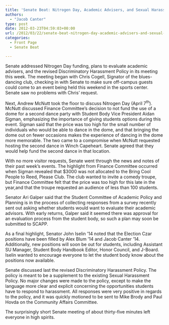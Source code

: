 ```yaml
---
title: 'Senate Beat: Nitrogen Day, Academic Advisers, and Sexual Harassment Policy'
authors: 
  - "Jacob Canter"
type: post
date: 2012-03-23T04:59:03+00:00
url: /2012/03/22/senate-beat-nitrogen-day-academic-advisers-and-sexual-harassment-policy/
categories:
  - Front Page
  - Senate Beat

---
```

Senate addressed Nitrogen Day funding, plans to evaluate academic advisers, and the revised Discriminatory Harassment Policy in its meeting this week. The meeting began with Chris Cogell, Signator of the blues-dancing club, checking in with Senate to make sure off-campus guests could come to an event being held this weekend in the sports center. Senate saw no problems with Chris’ request.

Next, Andrew McNutt took the floor to discuss Nitrogen Day (April 7<sup>th</sup>). McNutt discussed Finance Committee’s decision to not fund the use of a dome for a second dance party with Student Body Vice President Aidan Sigman, emphasizing the importance of giving students options during this event. Sigman said that the price was too high for the small number of individuals who would be able to dance in the dome, and that bringing the dome out on fewer occasions makes the experience of dancing in the dome more memorable. The two came to a compromise when McNutt requested hosting the second dance in Winch Capeheart. Senate agreed that they would help fund the second dance in that location.

With no more visitor requests, Senate went through the news and notes of their past week’s events. The highlight from Finance Committee occurred when Sigman revealed that $3000 was not allocated to the Bring Cool People to Reed, Please Club. The club wanted to invite a comedy troupe, but Finance Committee felt that the price was too high for this late in the year,and that the troupe requested an audience of less than 100 students.

Senator Ari Galper said that the Student Committee of Academic Policy and Planning is in the process of collecting responses from a survey recently sent out asking whether students would want to evaluate their academic advisors. With early returns, Galper said it seemed there was approval for an evaluation process from the student body, so such a plan may soon be submitted to SCAPP.

As a final highlight, Senator John Iselin ’14 noted that the Election Czar positions have been filled by Alex Blum ’14 and Jacob Canter ’14. Additionally, new positions will soon be out for students, including Assistant SU Manager, Student Body Handbook Editor, Honor Council, and J-Board. Iselin wanted to encourage everyone to let the student body know about the positions now available.

Senate discussed last the revised Discriminatory Harassment Policy. The policy is meant to be a supplement to the existing Sexual Harassment Policy. No major changes were made to the policy, except to make the language more clear and explicit concerning the opportunities students have to respond to harassment. All responses were very positive in regards to the policy, and it was quickly motioned to be sent to Mike Brody and Paul Hovda on the Community Affairs Committee.

The surprisingly short Senate meeting of about thirty-five minutes left everyone in high spirits.